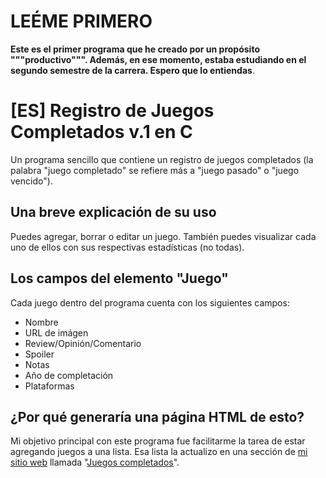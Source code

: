 # LEÉME PRIMERO
**Este es el primer programa que he creado por un propósito """productivo""". Además, en ese momento, estaba estudiando en el segundo semestre de la carrera. Espero que lo entiendas**.

# [ES] Registro de Juegos Completados v.1 en C
Un programa sencillo que contiene un registro de juegos completados (la palabra "juego completado" se refiere más a "juego pasado" o "juego vencido").

## Una breve explicación de su uso
Puedes agregar, borrar o editar un juego. También puedes visualizar cada uno de ellos con sus respectivas estadísticas (no todas).

## Los campos del elemento "Juego"
Cada juego dentro del programa cuenta con los siguientes campos:

* Nombre
* URL de imágen
* Review/Opinión/Comentario
* Spoiler
* Notas
* Año de completación
* Plataformas

## ¿Por qué generaría una página HTML de esto?
Mi objetivo principal con este programa fue facilitarme la tarea de estar agregando juegos a una lista. Esa lista la actualizo en una sección de [mi sitio web](https://mralexbross-web.blogspot.com/p/inicio.html) llamada "[Juegos completados](https://mralexbross-web.blogspot.com/p/played-games.html)".
